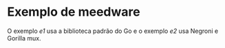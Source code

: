 # Exemplo de meedware

O exemplo *e1* usa a biblioteca padrão do Go e o exemplo *e2* usa Negroni e Gorilla mux.